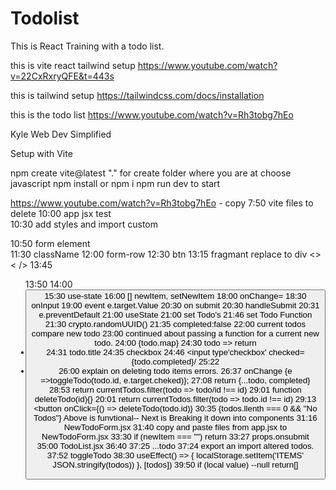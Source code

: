 # Todolist
This is React Training with a todo list.

this is vite react tailwind setup
https://www.youtube.com/watch?v=22CxRxryQFE&t=443s

this is tailwind setup
https://tailwindcss.com/docs/installation

this is the todo list
https://www.youtube.com/watch?v=Rh3tobg7hEo


Kyle
Web Dev Simplified

Setup with Vite

npm create vite@latest
"." for create folder where you are at
choose  javascript
npm install   or   npm i
npm run dev     to start

https://www.youtube.com/watch?v=Rh3tobg7hEo   - copy
7:50  vite files to delete
10:00 app jsx test  
10:30 add styles and import custom

10:50 form element  
11:30 className
12:00 form-row
12:30 btn
13:15 fragmant replace to div <>  < />
13:45 <ul>
13:50 <label/>
14:00 <button>
15:30 use-state
16:00  [] newItem, setNewItem
18:00  onChange=
18:30  onInput
19:00 event e.target.Value
20:30 on submit 
20:30 handleSubmit
20:31 e.preventDefault
21:00 useState
21:00 set Todo's
21:46 set Todo Function 
21:30 crypto.randomUUID()
21:35 completed:false
22:00  current todos compare new todo
23:00 continued about passing a function for a current new todo.
24:00 {todo.map}
24:30 todo => return <li>
24:31 todo.title
24:35 checkbox
24:46 <input type'checkbox' checked={todo.completed}/
25:22 <li key={todo.id}>
26:00 explain on deleting todo items errors.
26:37 onChange {e =>toggleTodo(todo.id, e.target.cheked)};
27:08 return {...todo, completed} 
28:53 return currentTodos.filter(todo => todo/id !== id)
29:01 function deleteTodo(id){}
20:01 return currentTodos.filter(todo => todo.id !== id)
29:13 <button  onClick={() => deleteTodo(todo.id)}
30:35 {todos.llenth === 0 && "No Todos"}
       Above is funvtional-- Next is Breaking it down into components
31:16 NewTodoForm.jsx 
31:40 copy and paste files from app.jsx to NewTodoForm.jsx
33:30 if (newItem === "") return
33:27 props.onsubmit
35:00 TodoList.jsx
36:40 <TodoItem id={todo.id} completed={todo.completed} title=
       {todo.title} key={todo.id}>
37:25  ...todo
37:24  export an import altered todos.
37:52 toggleTodo
38:30 useEffect() => {
        localStorage.setItem('ITEMS' JSON.stringify(todos))
        }, [todos])
39:50 if (local value) --null return[]


       





       












